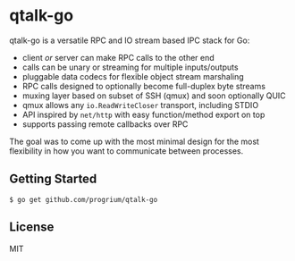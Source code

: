 # qtalk-go

qtalk-go is a versatile RPC and IO stream based IPC stack for Go: 

 * client *or* server can make RPC calls to the other end
 * calls can be unary or streaming for multiple inputs/outputs
 * pluggable data codecs for flexible object stream marshaling
 * RPC calls designed to optionally become full-duplex byte streams
 * muxing layer based on subset of SSH (qmux) and soon optionally QUIC
 * qmux allows any `io.ReadWriteCloser` transport, including STDIO
 * API inspired by `net/http` with easy function/method export on top
 * supports passing remote callbacks over RPC

The goal was to come up with the most minimal design for the most flexibility
in how you want to communicate between processes. 

## Getting Started 
```
$ go get github.com/progrium/qtalk-go
```

## License

MIT